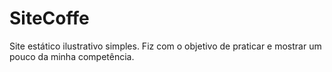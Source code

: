 # SiteCoffe
Site estático ilustrativo simples. Fiz com o objetivo de praticar e mostrar um pouco da minha competência.
